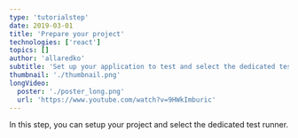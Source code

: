 ```yaml
---
type: 'tutorialstep'
date: 2019-03-01
title: 'Prepare your project'
technologies: ['react']
topics: []
author: 'allaredko'
subtitle: 'Set up your application to test and select the dedicated test runner in the project settings.'
thumbnail: './thumbnail.png'
longVideo:
  poster: './poster_long.png'
  url: 'https://www.youtube.com/watch?v=9HWkImburic'
---
```


In this step, you can setup your project and select the dedicated test runner.

